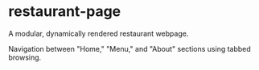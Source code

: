 # restaurant-page

A modular, dynamically rendered restaurant webpage.

Navigation between "Home," "Menu," and "About" sections using tabbed browsing.